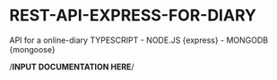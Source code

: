 # REST-API-EXPRESS-FOR-DIARY
API for a online-diary
TYPESCRIPT - NODE.JS {express} - MONGODB {mongoose}




/**INPUT DOCUMENTATION HERE**/
